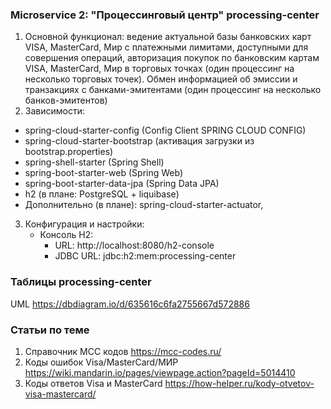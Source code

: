 ### Microservice 2: "Процессинговый центр" processing-center
1. Основной функционал: ведение актуальной базы банковских карт VISA, MasterCard, Мир с платежными лимитами, доступными
   для совершения операций, авторизация покупок по банковским картам VISA, MasterCard, Мир в торговых точках (один
   процессинг на несколько торговых точек). Обмен информацией об эмиссии и транзакциях с банками-эмитентами (один процессинг
   на несколько банков-эмитентов)
2. Зависимости:
  - spring-cloud-starter-config (Config Client SPRING CLOUD CONFIG)
  - spring-cloud-starter-bootstrap (активация загрузки из bootstrap.properties)
  - spring-shell-starter (Spring Shell)
  - spring-boot-starter-web (Spring Web) 
  - spring-boot-starter-data-jpa (Spring Data JPA)
  - h2 (в плане: PostgreSQL + liquibase)
  - Дополнительно (в плане): spring-cloud-starter-actuator, 
3. Конфигурация и настройки:
    - Консоль H2:
        - URL: http://localhost:8080/h2-console
        - JDBC URL: jdbc:h2:mem:processing-center

### Таблицы processing-center
  UML https://dbdiagram.io/d/635616c6fa2755667d572886

### Статьи по теме
1. Справочник MCC кодов https://mcc-codes.ru/
2. Коды ошибок Visa/MasterCard/МИР https://wiki.mandarin.io/pages/viewpage.action?pageId=5014410
3. Коды ответов Visa и MasterCard https://how-helper.ru/kody-otvetov-visa-mastercard/
